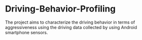 # Driving-Behavior-Profiling
The project aims to characterize the driving behavior in terms of aggressiveness using the driving data collected by using Android smartphone sensors.
